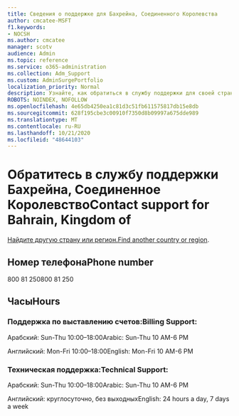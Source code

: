 ```yaml
---
title: Сведения о поддержке для Бахрейна, Соединенного Королевства
author: cmcatee-MSFT
f1.keywords:
- NOCSH
ms.author: cmcatee
manager: scotv
audience: Admin
ms.topic: reference
ms.service: o365-administration
ms.collection: Adm_Support
ms.custom: AdminSurgePortfolio
localization_priority: Normal
description: Узнайте, как обратиться в службу поддержки для своей страны или региона.
ROBOTS: NOINDEX, NOFOLLOW
ms.openlocfilehash: 4e65db4250ea1c81d3c51fb611575817db15e8db
ms.sourcegitcommit: 628f195cbe3c00910f7350d8b09997a675dde989
ms.translationtype: MT
ms.contentlocale: ru-RU
ms.lasthandoff: 10/21/2020
ms.locfileid: "48644103"
---
```

# <a name="contact-support-for-bahrain-kingdom-of"></a><span data-ttu-id="0a5ea-103">Обратитесь в службу поддержки Бахрейна, Соединенное Королевство</span><span class="sxs-lookup"><span data-stu-id="0a5ea-103">Contact support for Bahrain, Kingdom of</span></span>

<span data-ttu-id="0a5ea-104">[Найдите другую страну или регион.](../contact-support-for-business-products.md)</span><span class="sxs-lookup"><span data-stu-id="0a5ea-104">[Find another country or region](../contact-support-for-business-products.md).</span></span>

## <a name="phone-number"></a><span data-ttu-id="0a5ea-105">Номер телефона</span><span class="sxs-lookup"><span data-stu-id="0a5ea-105">Phone number</span></span>
<span data-ttu-id="0a5ea-106">800 81 250</span><span class="sxs-lookup"><span data-stu-id="0a5ea-106">800 81 250</span></span>

## <a name="hours"></a><span data-ttu-id="0a5ea-107">Часы</span><span class="sxs-lookup"><span data-stu-id="0a5ea-107">Hours</span></span>
### <a name="billing-support"></a><span data-ttu-id="0a5ea-108">Поддержка по выставлению счетов:</span><span class="sxs-lookup"><span data-stu-id="0a5ea-108">Billing Support:</span></span>

<span data-ttu-id="0a5ea-109">Арабский: Sun-Thu 10:00–18:00</span><span class="sxs-lookup"><span data-stu-id="0a5ea-109">Arabic: Sun-Thu 10 AM-6 PM</span></span>

<span data-ttu-id="0a5ea-110">Английский: Mon-Fri 10:00–18:00</span><span class="sxs-lookup"><span data-stu-id="0a5ea-110">English: Mon-Fri 10 AM-6 PM</span></span>

### <a name="technical-support"></a><span data-ttu-id="0a5ea-111">Техническая поддержка:</span><span class="sxs-lookup"><span data-stu-id="0a5ea-111">Technical Support:</span></span>

<span data-ttu-id="0a5ea-112">Арабский: Sun-Thu 10:00–18:00</span><span class="sxs-lookup"><span data-stu-id="0a5ea-112">Arabic: Sun-Thu 10 AM-6 PM</span></span>

<span data-ttu-id="0a5ea-113">Английский: круглосуточно, без выходных</span><span class="sxs-lookup"><span data-stu-id="0a5ea-113">English: 24 hours a day, 7 days a week</span></span>
